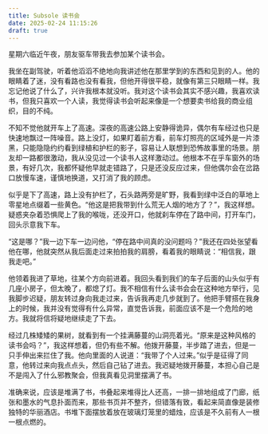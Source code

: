 ```yaml
---
title: Subsole 读书会
date: 2025-02-24 11:15:26
draft: true
---
```


星期六临近午夜，朋友驱车带我去参加某个读书会。

我坐在副驾驶，听着他滔滔不绝地向我讲述他在那里学到的东西和见到的人。他的眼睛着了迷，没有看路也没有看我，但他开得很平稳，就像有第三只眼睛一样。我忘记他说了什么了，兴许我根本就没听。我对这个读书会其实不感兴趣，我喜欢读书，但我只喜欢一个人读，我觉得读书会听起来像是一个想要卖书给我的商业组织，目的不纯。

不知不觉他就开车上了高速。深夜的高速公路上安静得诡异，偶尔有车经过也只是快速地飘过一阵噪音。路上没灯，如果盯着前方看，前车灯照亮的区域外是一片漆黑，只能隐隐约约看到绿植和护栏的影子，容易让人联想到恐怖故事里的场景。朋友却一路都很激动，我从没见过一个读书人这样激动过。他根本不在乎车窗外的场景，有好几次，我都怀疑他早就走错路了，只是还没反应过来，但他偶尔会在岔路口放慢车速，谨慎地换道，又打消了我的顾虑。

似乎是下了高速，路上没有护栏了，石头路两旁是旷野，我看到绿中泛白的草地上零星地点缀着一些黄色。“他这是把我带到什么荒无人烟的地方了？”，我这样想。疑惑夹杂着恐惧爬上了我的喉咙，还没开口，他就刹车停在了路中间，打开车门，回头示意我下车。

“这是哪？”我一边下车一边问他，“停在路中间真的没问题吗？”我还在四处张望看他在哪，他就突然从我后面走过来拍拍我的肩膀，看着我的眼睛说：“相信我，跟我走吧。”

他领着我进了草地，往某个方向前进着。我回头看到我们的车子后面的山头似乎有几座小房子，但太晚了，都熄了灯。我不相信有什么读书会会在这种地方举行，见我脚步迟疑，朋友转过身向我走过来，告诉我再走几步就到了。他把手臂搭在我身上的时候，我并没有觉得有什么异常，直觉告诉我，前面应该不是一个危险的地方。我就将信将疑地继续走了下去。

经过几株矮矮的果树，就看到有一个挂满藤蔓的山洞亮着光。“原来是这种风格的读书会吗？”，我这样想着，但仍有些不解。他拨开藤蔓，半步踏了进去，但是一只手伸出来拦住了我。他向里面的人说道：“我带了个人过来。”似乎是征得了同意，他转过来向我点点头，然后自己钻了进去。我迟疑地拨开藤蔓，本担心自己是不是闯入了什么邪教聚会，但我真看见洞里摆满了书。

准确来说，应该是堆满了书，书叠起来堆得比人还高，一排一排地组成了门廊，纸张和墨水的气息扑面而来，那些书页并不整齐，但错落有致，看起来简直像是装修独特的华丽酒店。书堆下面摆放着放在玻璃灯笼里的蜡烛，应该是不久前有人一根一根点燃的。